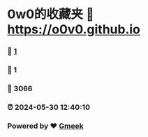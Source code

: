 # 0w0的收藏夹 :link: https://o0v0.github.io 
### :page_facing_up: [1](https://o0v0.github.io/tag.html) 
### :speech_balloon: 1 
### :hibiscus: 3066 
### :alarm_clock: 2024-05-30 12:40:10 
### Powered by :heart: [Gmeek](https://github.com/Meekdai/Gmeek)
